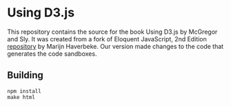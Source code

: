# Using D3.js

This repository contains the source for the book Using D3.js by McGregor and Sly.  It was created from a fork of Eloquent JavaScript, 2nd Edition [repository](https://github.com/erimcg/Eloquent-JavaScript) by Marijn Haverbeke.  Our version made changes to the code that generates the code sandboxes.

## Building

    npm install
    make html
    
    
